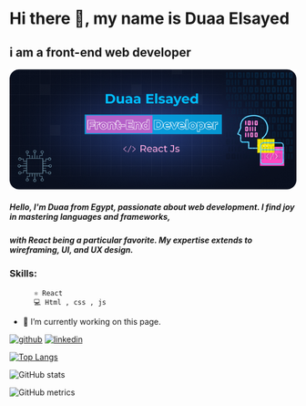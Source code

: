 # Hi there 👋, my name is Duaa Elsayed
## i am a front-end web developer 
![i am a front-end web developer ](https://github.com/doaa10/doaa10/blob/main/Github.png)

##### Hello, I'm Duaa from Egypt, passionate about web development. I find joy in mastering languages and frameworks,
##### with React being a particular favorite. My expertise extends to wireframing, UI, and UX design.
### Skills:
          ⚛ React
          💻 Html , css , js

- 🔭 I’m currently working on this page. 


[<img src='https://cdn.jsdelivr.net/npm/simple-icons@3.0.1/icons/github.svg' alt='github' height='40'>](https://github.com/doaa10)  [<img src='https://cdn.jsdelivr.net/npm/simple-icons@3.0.1/icons/linkedin.svg' alt='linkedin' height='40'>](https://www.linkedin.com/in/doaa-sh10/)  

[![Top Langs](https://github-readme-stats.vercel.app/api/top-langs/?username=doaa10)](https://github.com/anuraghazra/github-readme-stats)

![GitHub stats](https://github-readme-stats.vercel.app/api?username=doaa10&show_icons=true)  

![GitHub metrics](https://metrics.lecoq.io/doaa10)  

  


